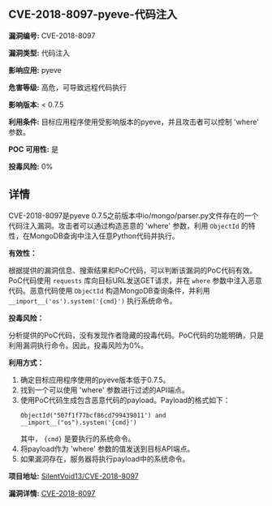 ## CVE-2018-8097-pyeve-代码注入

**漏洞编号:** CVE-2018-8097

**漏洞类型:** 代码注入

**影响应用:** pyeve

**危害等级:** 高危，可导致远程代码执行

**影响版本:** < 0.7.5

**利用条件:** 目标应用程序使用受影响版本的pyeve，并且攻击者可以控制 'where' 参数。

**POC 可用性:** 是

**投毒风险:** 0%

## 详情

CVE-2018-8097是pyeve 0.7.5之前版本中io/mongo/parser.py文件存在的一个代码注入漏洞。攻击者可以通过构造恶意的 'where' 参数，利用 `ObjectId` 的特性，在MongoDB查询中注入任意Python代码并执行。 

**有效性：** 

根据提供的漏洞信息、搜索结果和PoC代码，可以判断该漏洞的PoC代码有效。PoC代码使用 `requests` 库向目标URL发送GET请求，并在 `where` 参数中注入恶意代码。恶意代码使用 `ObjectId` 构造MongoDB查询条件，并利用 `__import__('os').system('{cmd}')` 执行系统命令。

**投毒风险：** 

分析提供的PoC代码，没有发现作者隐藏的投毒代码。PoC代码的功能明确，只是利用漏洞执行命令。因此，投毒风险为0%。

**利用方式：** 

1.  确定目标应用程序使用的pyeve版本低于0.7.5。
2.  找到一个可以使用 'where' 参数进行过滤的API端点。
3.  使用PoC代码生成包含恶意代码的payload。Payload的格式如下：
    ```
    ObjectId("507f1f77bcf86cd799439011') and __import__("os").system('{cmd}')
    ```
    其中， `{cmd}` 是要执行的系统命令。
4.  将payload作为 'where' 参数的值发送到目标API端点。
5.  如果漏洞存在，服务器将执行payload中的系统命令。

**项目地址:** [SilentVoid13/CVE-2018-8097](https://github.com/SilentVoid13/CVE-2018-8097)

**漏洞详情:** [CVE-2018-8097](https://nvd.nist.gov/vuln/detail/CVE-2018-8097)
